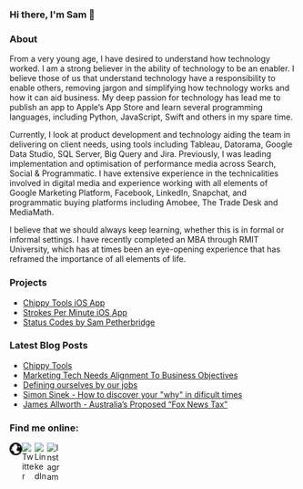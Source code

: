 ### Hi there, I'm Sam 👋

### About

From a very young age, I have desired to understand how technology worked. I am a strong believer in the ability of technology to be an enabler. I believe those of us that understand technology have a responsibility to enable others, removing jargon and simplifying how technology works and how it can aid business. My deep passion for technology has lead me to publish an app to Apple’s App Store and learn several programming languages, including Python, JavaScript, Swift and others in my spare time.

Currently, I look at product development and technology aiding the team in delivering on client needs, using tools including Tableau, Datorama, Google Data Studio, SQL Server, Big Query and Jira. Previously, I was leading implementation and optimisation of performance media across Search, Social & Programmatic. I have extensive experience in the technicalities involved in digital media and experience working with all elements of Google Marketing Platform, Facebook, LinkedIn, Snapchat, and programmatic buying platforms including Amobee, The Trade Desk and MediaMath.

I believe that we should always keep learning, whether this is in formal or informal settings. I have recently completed an MBA through RMIT University, which has at times been an eye-opening experience that has reframed the importance of all elements of life.

### Projects

- [Chippy Tools iOS App][chippyTools]
- [Strokes Per Minute iOS App][websiteSPM]
- [Status Codes by Sam Petherbridge][websitehttpstatus]

### Latest Blog Posts

<!-- BLOG-POST-LIST:START -->
- [Chippy Tools](https://peth.me/blog/2021/08/chippy-tools/)
- [Marketing Tech Needs Alignment To Business Objectives](https://peth.me/blog/2021/07/martech-business-alignment/)
- [Defining ourselves by our jobs](https://peth.me/blog/2021/07/why-we-define-ourselves-by-our-jobs/)
- [Simon Sinek - How to discover your "why" in dificult times](https://peth.me/blog/2021/05/simon-sinek/)
- [James Allworth - Australia’s Proposed “Fox News Tax”](https://peth.me/blog/2021/01/james-allworth/)
<!-- BLOG-POST-LIST:END -->

### Find me online:

[<img align="left" alt="Website" width="22px" src="https://raw.githubusercontent.com/iconic/open-iconic/master/svg/globe.svg" />][website]
[<img align="left" alt="Twitter" width="22px" src="https://cdn.jsdelivr.net/npm/simple-icons@v3/icons/twitter.svg" />][twitter]
[<img align="left" alt="LinkedIn" width="22px" src="https://cdn.jsdelivr.net/npm/simple-icons@v3/icons/linkedin.svg" />][linkedin]
[<img align="left" alt="Instagram" width="22px" src="https://cdn.jsdelivr.net/npm/simple-icons@v3/icons/instagram.svg" />][instagram]

<!-- <br /> -->

<!-- ### Languages and Tools:

<img align="left" alt="Django" width="26px" src="https://github.com/github/explore/raw/master/topics/django/django.png" />
<img align="left" alt="Git" width="26px" src="https://raw.githubusercontent.com/github/explore/80688e429a7d4ef2fca1e82350fe8e3517d3494d/topics/git/git.png" />
<img align="left" alt="GitHub" width="26px" src="https://raw.githubusercontent.com/github/explore/78df643247d429f6cc873026c0622819ad797942/topics/github/github.png" />
<img align="left" alt="HTML" width="26px" src="https://github.com/github/explore/raw/master/topics/html/html.png" />
<img align="left" alt="iOS" width="26px" src="https://github.com/github/explore/raw/80688e429a7d4ef2fca1e82350fe8e3517d3494d/topics/ios/ios.png" />
<img align="left" alt="JavaScript" width="26px" src="https://raw.githubusercontent.com/github/explore/80688e429a7d4ef2fca1e82350fe8e3517d3494d/topics/javascript/javascript.png" />
<img align="left" alt="Jekyll" width="26px" src="https://github.com/github/explore/raw/master/topics/jekyll/jekyll.png" />
<img align="left" alt="MySQL" width="26px" src="https://raw.githubusercontent.com/github/explore/80688e429a7d4ef2fca1e82350fe8e3517d3494d/topics/mysql/mysql.png" />
<img align="left" alt="Python" width="26px" src="https://github.com/github/explore/raw/master/topics/python/python.png" />
<img align="left" alt="SQL" width="26px" src="https://raw.githubusercontent.com/github/explore/80688e429a7d4ef2fca1e82350fe8e3517d3494d/topics/sql/sql.png" />
<img align="left" alt="Swift" width="26px" src="https://github.com/github/explore/raw/master/topics/swift/swift.png" /> -->

[website]: https://peth.me
[twitter]: https://www.twitter.com/MrSamPeth
[linkedin]: https://www.linkedin.com/in/SamPetherbridge
[instagram]: https://instagram.com/MrSamPeth
[websiteSPM]: https://peth.me/projects/strokes-per-minute/
[websitehttpstatus]: https://statuscodes.peth.me/
[chippyTools]: https://chippy.tools/
